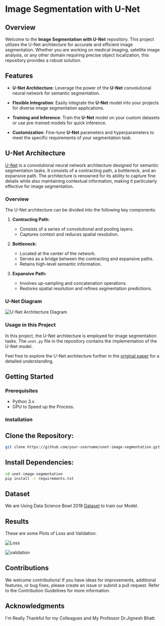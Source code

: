 # Image Segmentation with U-Net


## Overview

Welcome to the **Image Segmentation with U-Net** repository. This project utilizes the U-Net architecture for accurate and efficient image segmentation. Whether you are working on medical imaging, satellite image analysis, or any other domain requiring precise object localization, this repository provides a robust solution.

## Features

- **U-Net Architecture**: Leverage the power of the **U-Net** convolutional neural network for semantic segmentation.

- **Flexible Integration**: Easily integrate the **U-Net** model into your projects for diverse image segmentation applications.

- **Training and Inference**: Train the **U-Net** model on your custom datasets or use pre-trained models for quick inference.

- **Customization**: Fine-tune **U-Net** parameters and hyperparameters to meet the specific requirements of your segmentation task.

## U-Net Architecture

[U-Net](link-to-u-net-paper) is a convolutional neural network architecture designed for semantic segmentation tasks. It consists of a contracting path, a bottleneck, and an expansive path. The architecture is renowned for its ability to capture fine details while also maintaining contextual information, making it particularly effective for image segmentation.

### Overview

The U-Net architecture can be divided into the following key components:

1. **Contracting Path:**
   - Consists of a series of convolutional and pooling layers.
   - Captures context and reduces spatial resolution.

2. **Bottleneck:**
   - Located at the center of the network.
   - Serves as a bridge between the contracting and expansive paths.
   - Retains high-level semantic information.

3. **Expansive Path:**
   - Involves up-sampling and concatenation operations.
   - Restores spatial resolution and refines segmentation predictions.

### U-Net Diagram

![U-Net Architecture Diagram](https://production-media.paperswithcode.com/methods/Screen_Shot_2020-07-07_at_9.08.00_PM_rpNArED.png)

### Usage in this Project

In this project, the U-Net architecture is employed for image segmentation tasks. The `unet.py` file in the repository contains the implementation of the U-Net model.

Feel free to explore the U-Net architecture further in the [original paper](https://arxiv.org/abs/1505.04597) for a detailed understanding.

## Getting Started

### Prerequisites

- Python 3.x
- GPU to Speed up the Process.

### Installation

## Clone the Repository:
```bash
git clone https://github.com/your-username/unet-image-segmentation.git
```
   
## Install Dependencies:

```bash
cd unet-image-segmentation
pip install -r requirements.txt
```
## Dataset 
We are Using Data Science Bowl 2018 [Dataset](https://www.kaggle.com/competitions/data-science-bowl-2018) to train our Model.

## Results
These are some Plots of Loss and Validation.


![Loss](https://drive.google.com/file/d/1h8dCNPrp-VKS2q2TI94mZTXwLQYgB3mc/view?usp=sharing)


![validation](https://drive.google.com/file/d/1vukuIS9Cq93Txo1RyfktrQceacT6NBft/view?usp=sharing)

## Contributions
We welcome contributions! If you have ideas for improvements, additional features, or bug fixes, please create an issue or submit a pull request. Refer to the Contribution Guidelines for more information.

## Acknowledgments
I'm Really Thankful for my Colleagues and My Professor Dr.Jignesh Bhatt.
